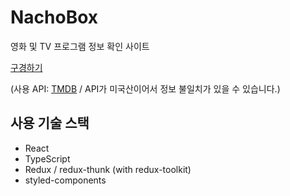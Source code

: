 # NachoBox

영화 및 TV 프로그램 정보 확인 사이트

[구경하기](https://nachobox.netlify.app)

(사용 API: [TMDB](https://developers.themoviedb.org/3/getting-started/introduction) / API가 미국산이어서 정보 불일치가 있을 수 있습니다.)

## 사용 기술 스택

- React
- TypeScript
- Redux / redux-thunk (with redux-toolkit)
- styled-components
